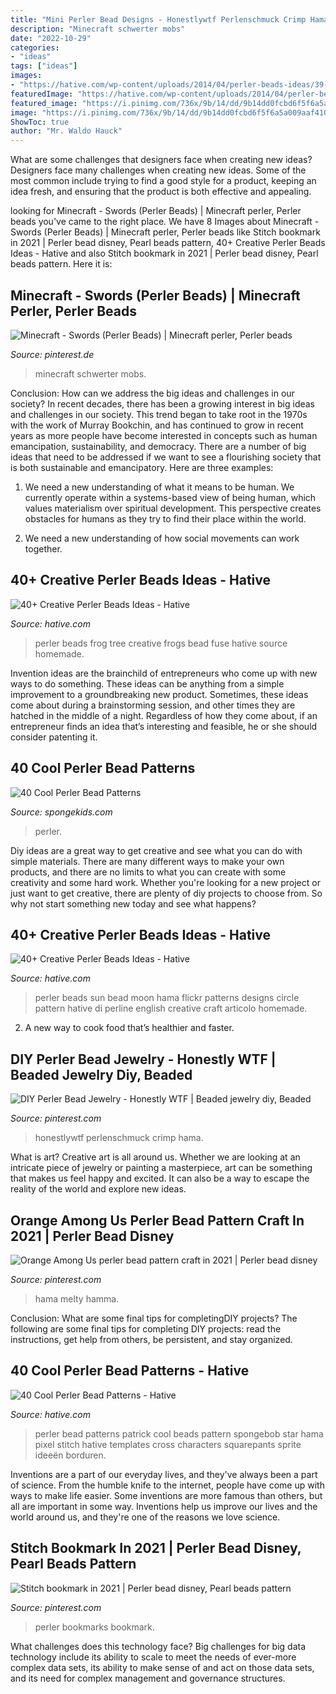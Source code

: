 ```yaml
---
title: "Mini Perler Bead Designs - Honestlywtf Perlenschmuck Crimp Hama"
description: "Minecraft schwerter mobs"
date: "2022-10-29"
categories:
- "ideas"
tags: ["ideas"]
images:
- "https://hative.com/wp-content/uploads/2014/04/perler-beads-ideas/39-homemade-tree-frog.jpg"
featuredImage: "https://hative.com/wp-content/uploads/2014/04/perler-beads-ideas/41-homemade-beads-sun-moon.jpg"
featured_image: "https://i.pinimg.com/736x/9b/14/dd/9b14dd0fcbd6f5f6a5a009aaf4100c25.jpg"
image: "https://i.pinimg.com/736x/9b/14/dd/9b14dd0fcbd6f5f6a5a009aaf4100c25.jpg"
ShowToc: true
author: "Mr. Waldo Hauck"
---
```



What are some challenges that designers face when creating new ideas?
Designers face many challenges when creating new ideas. Some of the most common include trying to find a good style for a product, keeping an idea fresh, and ensuring that the product is both effective and appealing.

	

		
looking for Minecraft - Swords (Perler Beads) | Minecraft perler, Perler beads you've came to the right place. We have 8 Images about Minecraft - Swords (Perler Beads) | Minecraft perler, Perler beads like Stitch bookmark in 2021 | Perler bead disney, Pearl beads pattern, 40+ Creative Perler Beads Ideas - Hative and also Stitch bookmark in 2021 | Perler bead disney, Pearl beads pattern. Here it is:
		
    
## Minecraft - Swords (Perler Beads) | Minecraft Perler, Perler Beads

<img loading=lazy src="https://i.pinimg.com/736x/7a/c7/33/7ac7330976928d96ff35d8397ea3c47a.jpg" onerror="this.onerror=null;this.src='https://tse3.mm.bing.net/th?id=OIP.ASnPWxqGkObA77zdDihI1wHaFj&amp;pid=15.1';" alt="Minecraft - Swords (Perler Beads) | Minecraft perler, Perler beads">

_Source: pinterest.de_

>minecraft schwerter mobs. 

	

Conclusion: How can we address the big ideas and challenges in our society?
In recent decades, there has been a growing interest in big ideas and challenges in our society. This trend began to take root in the 1970s with the work of Murray Bookchin, and has continued to grow in recent years as more people have become interested in concepts such as human emancipation, sustainability, and democracy.
There are a number of big ideas that need to be addressed if we want to see a flourishing society that is both sustainable and emancipatory. Here are three examples:

1) We need a new understanding of what it means to be human. We currently operate within a systems-based view of being human, which values materialism over spiritual development. This perspective creates obstacles for humans as they try to find their place within the world.

2) We need a new understanding of how social movements can work together.

    
## 40+ Creative Perler Beads Ideas - Hative

<img loading=lazy src="https://hative.com/wp-content/uploads/2014/04/perler-beads-ideas/39-homemade-tree-frog.jpg" onerror="this.onerror=null;this.src='https://tse2.mm.bing.net/th?id=OIP.BA5bzNn6CIbkeLFfdn34_QHaG4&amp;pid=15.1';" alt="40+ Creative Perler Beads Ideas - Hative">

_Source: hative.com_

>perler beads frog tree creative frogs bead fuse hative source homemade. 

	

Invention ideas are the brainchild of entrepreneurs who come up with new ways to do something. These ideas can be anything from a simple improvement to a groundbreaking new product. Sometimes, these ideas come about during a brainstorming session, and other times they are hatched in the middle of a night. Regardless of how they come about, if an entrepreneur finds an idea that’s interesting and feasible, he or she should consider patenting it.

    
## 40 Cool Perler Bead Patterns

<img loading=lazy src="https://spongekids.com/wp-content/uploads/2014/04/perler-beads-patterns/20-elephant-beads-patterns.jpg" onerror="this.onerror=null;this.src='https://tse2.mm.bing.net/th?id=OIP.0DfAV9edR1tiHzMmvPZh-wHaHa&amp;pid=15.1';" alt="40 Cool Perler Bead Patterns">

_Source: spongekids.com_

>perler. 

	

Diy ideas are a great way to get creative and see what you can do with simple materials. There are many different ways to make your own products, and there are no limits to what you can create with some creativity and some hard work. Whether you're looking for a new project or just want to get creative, there are plenty of diy projects to choose from. So why not start something new today and see what happens?

    
## 40+ Creative Perler Beads Ideas - Hative

<img loading=lazy src="https://hative.com/wp-content/uploads/2014/04/perler-beads-ideas/41-homemade-beads-sun-moon.jpg" onerror="this.onerror=null;this.src='https://tse3.mm.bing.net/th?id=OIP.4DFt3vmCvvh2HlM1bJR_dAHaFj&amp;pid=15.1';" alt="40+ Creative Perler Beads Ideas - Hative">

_Source: hative.com_

>perler beads sun bead moon hama flickr patterns designs circle pattern hative di perline english creative craft articolo homemade. 

	

2. A new way to cook food that’s healthier and faster.

    
## DIY Perler Bead Jewelry - Honestly WTF | Beaded Jewelry Diy, Beaded

<img loading=lazy src="https://i.pinimg.com/736x/50/63/51/5063514567c9ff11a15076a0a96e9367.jpg" onerror="this.onerror=null;this.src='https://tse1.mm.bing.net/th?id=OIP.UXA49LRDz2M6FzOk9jPGrAHaKk&amp;pid=15.1';" alt="DIY Perler Bead Jewelry - Honestly WTF | Beaded jewelry diy, Beaded">

_Source: pinterest.com_

>honestlywtf perlenschmuck crimp hama. 

	

What is art?
Creative art is all around us. Whether we are looking at an intricate piece of jewelry or painting a masterpiece, art can be something that makes us feel happy and excited. It can also be a way to escape the reality of the world and explore new ideas.

    
## Orange Among Us Perler Bead Pattern Craft In 2021 | Perler Bead Disney

<img loading=lazy src="https://i.pinimg.com/736x/54/9d/f0/549df0c03ed4dfe244c98a71dd7c265d.jpg" onerror="this.onerror=null;this.src='https://tse2.mm.bing.net/th?id=OIP.-FWWpLl6i8zW50vtPmA2zgHaJ3&amp;pid=15.1';" alt="Orange Among Us perler bead pattern craft in 2021 | Perler bead disney">

_Source: pinterest.com_

>hama melty hamma. 

	

Conclusion: What are some final tips for completingDIY projects?
The following are some final tips for completing DIY projects: read the instructions, get help from others, be persistent, and stay organized.

    
## 40 Cool Perler Bead Patterns - Hative

<img loading=lazy src="https://hative.com/wp-content/uploads/2014/04/perler-beads-patterns/13-patrick-perler-beads-patterns.png" onerror="this.onerror=null;this.src='https://tse4.mm.bing.net/th?id=OIP.GKy60XG9SP3-ZHd1tkW-pQHaLO&amp;pid=15.1';" alt="40 Cool Perler Bead Patterns - Hative">

_Source: hative.com_

>perler bead patterns patrick cool beads pattern spongebob star hama pixel stitch hative templates cross characters squarepants sprite ideeën borduren. 

	

Inventions are a part of our everyday lives, and they've always been a part of science. From the humble knife to the internet, people have come up with ways to make life easier. Some inventions are more famous than others, but all are important in some way. Inventions help us improve our lives and the world around us, and they're one of the reasons we love science.

    
## Stitch Bookmark In 2021 | Perler Bead Disney, Pearl Beads Pattern

<img loading=lazy src="https://i.pinimg.com/736x/9b/14/dd/9b14dd0fcbd6f5f6a5a009aaf4100c25.jpg" onerror="this.onerror=null;this.src='https://tse3.mm.bing.net/th?id=OIP.zsaAfyl6veGY7_loGRgbUwHaJ3&amp;pid=15.1';" alt="Stitch bookmark in 2021 | Perler bead disney, Pearl beads pattern">

_Source: pinterest.com_

>perler bookmarks bookmark. 

	

What challenges does this technology face?
Big challenges for big data technology include its ability to scale to meet the needs of ever-more complex data sets, its ability to make sense of and act on those data sets, and its need for complex management and governance structures.

